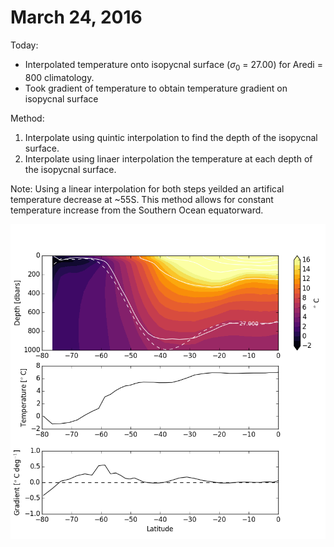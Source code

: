 # March 24, 2016

Today:
* Interpolated temperature onto isopycnal surface ($\sigma_{0}$ = 27.00) for Aredi = 800 climatology. 
* Took gradient of temperature to obtain temperature gradient on isopycnal surface

Method: 
1. Interpolate using quintic interpolation to find the depth of the isopycnal surface. 
2. Interpolate using linaer interpolation the temperature at each depth of the isopycnal surface. 

Note: Using a linear interpolation for both steps yeilded an artifical temperature decrease at ~55S. This method allows for constant temperature increase from the Southern Ocean equatorward. 


![](files/aredi800_temp_climatology_isopycnal_temp_grad.png)

